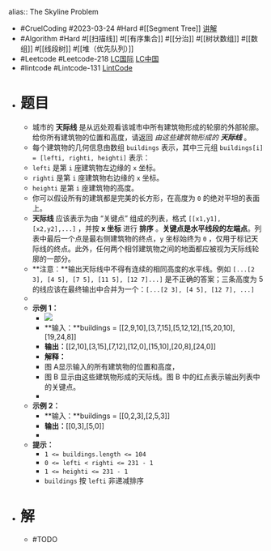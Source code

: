 alias:: The Skyline Problem

- #CruelCoding #2023-03-24 #Hard #[[Segment Tree]] [讲解](https://youtu.be/gW02s4sxJ0Q)
- #Algorithm #Hard #[[扫描线]] #[[有序集合]] #[[分治]] #[[树状数组]] #[[数组]] #[[线段树]] #[[堆（优先队列）]]
- #Leetcode #Leetcode-218 [LC国际](https://leetcode.com/problems/the-skyline-problem/) [LC中国](https://leetcode.cn/problems/the-skyline-problem/)
- #lintcode #Lintcode-131 [LintCode](https://www.lintcode.com/problem/131/)
- # 题目
	- 城市的 **天际线** 是从远处观看该城市中所有建筑物形成的轮廓的外部轮廓。给你所有建筑物的位置和高度，请返回 *由这些建筑物形成的 **天际线*** 。
	- 每个建筑物的几何信息由数组 `buildings` 表示，其中三元组 `buildings[i] = [lefti, righti, heighti]` 表示：
	- `lefti` 是第 `i` 座建筑物左边缘的 `x` 坐标。
	- `righti` 是第 `i` 座建筑物右边缘的 `x` 坐标。
	- `heighti` 是第 `i` 座建筑物的高度。
	- 你可以假设所有的建筑都是完美的长方形，在高度为 `0` 的绝对平坦的表面上。
	- **天际线** 应该表示为由 “关键点” 组成的列表，格式 `[[x1,y1],[x2,y2],...]` ，并按 **x 坐标** 进行 **排序** 。**关键点是水平线段的左端点**。列表中最后一个点是最右侧建筑物的终点，`y` 坐标始终为 `0` ，仅用于标记天际线的终点。此外，任何两个相邻建筑物之间的地面都应被视为天际线轮廓的一部分。
	- **注意：**输出天际线中不得有连续的相同高度的水平线。例如 `[...[2 3], [4 5], [7 5], [11 5], [12 7]...]` 是不正确的答案；三条高度为 5 的线应该在最终输出中合并为一个：`[...[2 3], [4 5], [12 7], ...]`
	-
	- **示例 1：**
		- ![](https://assets.leetcode.com/uploads/2020/12/01/merged.jpg)
		- **输入：**buildings = [[2,9,10],[3,7,15],[5,12,12],[15,20,10],[19,24,8]]
		- **输出：**[[2,10],[3,15],[7,12],[12,0],[15,10],[20,8],[24,0]]
		- **解释：**
		- 图 A显示输入的所有建筑物的位置和高度，
		- 图 B 显示由这些建筑物形成的天际线。图 B 中的红点表示输出列表中的关键点。
		-
	- **示例 2：**
		- **输入：**buildings = [[0,2,3],[2,5,3]]
		- **输出：**[[0,3],[5,0]]
		-
	- **提示：**
		- `1 <= buildings.length <= 104`
		- `0 <= lefti < righti <= 231 - 1`
		- `1 <= heighti <= 231 - 1`
		- `buildings` 按 `lefti` 非递减排序
- # 解
	- #TODO